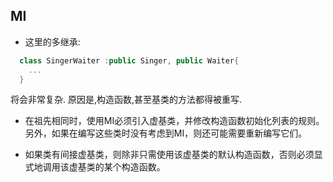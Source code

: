 ## MI

- 这里的多继承:

```Cpp
  class SingerWaiter :public Singer, public Waiter{
    ...
  }
```

将会非常复杂. 原因是,构造函数,甚至基类的方法都得被重写.


- 在祖先相同时，使用MI必须引入虚基类，并修改构造函数初始化列表的规则。另外，如果在编写这些类时没有考虑到MI，则还可能需要重新编写它们。

- 如果类有间接虚基类，则除非只需使用该虚基类的默认构造函数，否则必须显式地调用该虚基类的某个构造函数。

